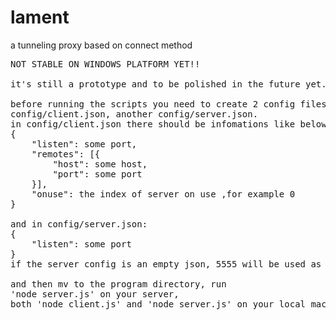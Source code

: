 # lament
a tunneling proxy based on connect method
<pre>
NOT STABLE ON WINDOWS PLATFORM YET!!

it's still a prototype and to be polished in the future yet.

before running the scripts you need to create 2 config files, one named
config/client.json, another config/server.json.
in config/client.json there should be infomations like below:
{
    "listen": some port,
    "remotes": [{
        "host": some host,
        "port": some port
    }],
    "onuse": the index of server on use ,for example 0
}

and in config/server.json:
{
    "listen": some port
}
if the server config is an empty json, 5555 will be used as default port

and then mv to the program directory, run
'node server.js' on your server,
both 'node client.js' and 'node server.js' on your local machine
</pre>
